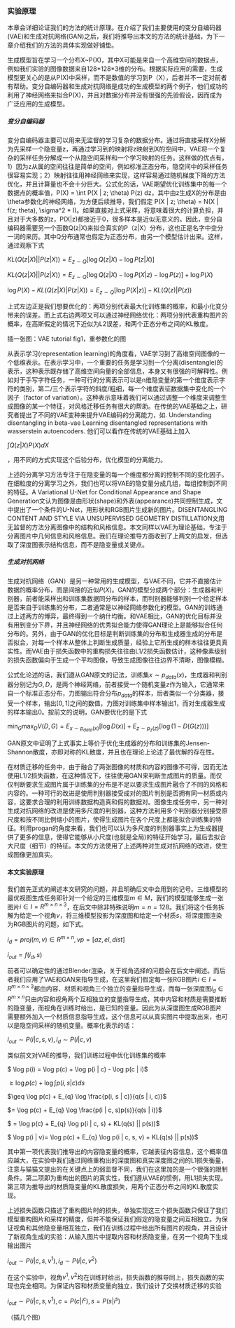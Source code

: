 ### 实验原理

本章会详细论证我们的方法的统计原理。在介绍了我们主要使用的变分自编码器(VAE)和生成对抗网络(GAN)之后，我们将推导出本文的方法的统计基础，为下一章介绍我们的方法的具体实现做好铺垫。

生成模型旨在学习一个分布X~P(X)，其中X可能是来自一个高维空间的数据点，例如我们实验的图像数据来自128\*128\*3维的分布。根据实际应用的需要，生成模型更关心的是从P(X)中采样，而不是数值的学习到P（X），后者并不一定对前者有帮助。变分自编码器和生成对抗网络是成功的生成模型的两个例子，他们成功的利用了神经网络来拟合P(X)，并且对数据分布并没有很强的先验假设，因而成为广泛应用的生成模型。

##### 变分自编码器

变分自编码器主要可以用来无监督的学习复杂的数据分布。通过将直接采样X分解为先采样一个隐变量z，再通过学习到的映射将z映射到X的空间中，VAE将一个复杂的采样任务分解成一个从隐空间采样和一个学习映射的任务。这样做的优点有，1）因为z从属的空间往往是简单的空间，例如标准正态分布，隐空间中的采样任务很容易实现；2）映射往往用神经网络来实现，这样容易通过随机梯度下降的方法优化，并且计算量也不会十分巨大。公式化的话，VAE期望优化训练集中的每一个数据点的概率值，P(X) = \int P(X | z; \theta) P(z) dz，其中由z生成X的分布是由\theta参数化的神经网络，为方便后续推导，我们假定 P(X | z; \theta) = N(X | f(z; theta), \sigma^2 \* I)。如果直接对上式采样，将意味着很大的计算负担，并且对于大多数的z，P(X|z)都接近于0，很多样本是近似无意义的。因此，变分自编码器需要另一个函数Q(z|X)来拟合真实的P（z|X）分布，这也正是名字中变分一词的来历。其中Q分布通常也假定为正态分布，由另一个模型估计出来。这样，通过观察下式

$KL(Q(z|X) ||P(z|X)) = E_{z \sim Q}[\log Q(z|X) - \log P(z | X)]$

$KL(Q(z|X) ||P(z|X)) = E_{z \sim Q}[\log Q(z|X) - \log P(X | z) - \log P(z)] + \log P(X)$

$\log P(X) - KL(Q(z|X) | P(z|X)) = E_{z \sim Q}[\log P(X|z)] - KL(Q(z) | P(z))$

上式左边正是我们想要优化的：两项分别代表最大化训练集的概率，和最小化变分带来的误差。而上式右边两项又可以通过神经网络优化：两项分别代表重构图片的概率，在高斯假定的情况下近似为L2误差，和两个正态分布之间的KL散度。



插一张图：VAE tutorial fig1，重参数化的图



从表示学习(representation learning)的角度看，VAE学习到了高维空间图像的一个低维表示。在表示学习中，一个重要的任务是学习到一个分离(disentangle)的表示，这种表示既存储了高维空间向量的全部信息，本身又有很强的可解释性。例如对于手写字符任务，一种可行的分离表示可以是n维隐变量的第一个维度表示字符的类别，第二/三个表示字符的斜度/粗细，每一个维度表征数据集中变化的一个因子（factor of variation）。这种表示意味着我们可以通过调整一个维度来调整生成图像的某一个特征，对风格迁移任务有很大的帮助。在传统的VAE基础之上，研究者提出了不同的VAE变种来提升VAE编码的分离能力，如. Understanding disentangling in beta-vae Learning disentangled representations with wasserstein autoencoders. 他们可以看作在传统的VAE基础上加入

$\int Q(z|X) P(X) dX$

，用不同的方式实现这个后验分布，优化模型的分离能力。



上述的分离学习方法专注于在隐变量的每一个维度都分离的控制不同的变化因子。在细粒度的分离学习之外，我们也可以将VAE的隐变量分成几组，每组控制到不同的特征。A Variational U-Net for Conditional Appearance and Shape Generation文认为图像是由形状(shape)和外表(appearance)共同控制生成，文中提出了一个条件的U-Net，用形状和RGB图片生成新的图片。DISENTANGLING CONTENT AND STYLE VIA UNSUPERVISED GEOMETRY DISTILLATION文用无监督的方法分离图像中的结构和风格信息。本文同样以VAE为理论基础，专注于分离图片中几何信息和风格信息。我们在理论推导方面收到了上两文的启发，但选取了深度图表示结构信息，而不是隐变量或关键点。



##### 生成对抗网络



生成对抗网络（GAN）是另一种常用的生成模型，与VAE不同，它并不直接估计数据的概率分布，而是间接的近似$P(X)$。GAN的模型分成两个部分：生成器和判别器，前者能采样出和训练集数据同分布的样本，而判别器能够判别一个给定样本是否来自于训练集的分布，二者通常是以神经网络参数化的模型。GAN的训练通过上述两方的博弈，最终得到一个纳什均衡。和VAE相比，GAN的优化目标并没有用到变分下界，并且神经网络的优秀拟合能力使得GAN理论上是能够拟合任何分布的。另外，由于GAN的优化目标是判断训练集的分布和生成器生成的分布是否拟合，对每一个样本从整体上判断生成质量，经验上它所生成的样本往往更具真实性。而VAE由于损失函数中的重构损失往往由L1/2损失函数估计，这种像素级别的损失函数偏向于生成一个平均图像，导致生成图像往往边界不清晰，图像模糊。

公式化论述的话，我们遵从GAN原文的记法，训练集$x \sim p_{data}(x)$，生成器和判别器分别记为$G, D$，是两个神经网络，前者接受一个随机变量$z$作为输入，它通常来自一个标准正态分布，力图输出符合分布$p_{data}$的样本，后者类似一个分类器，接受一个样本，输出$[0, 1]$之间的数值，力图对训练集中样本输出1，而对生成器生成的样本输出0。按前文的说明，GAN要优化的是下式

$\min_{G} \max_{D} V(D, G) = E_{x \sim p_{data}(x)}[\log D(x)] + E_{z \sim p_{z}(z)}[\log (1 - D(G(z)))]$

GAN原文中证明了上式事实上等价于优化生成器的分布和训练集的Jensen-Shannon散度，亦即对称的KL散度，并且也在理论上论述了最优解的存在性。



在材质迁移的任务中，由于融合了两张图像的材质和内容的图像不可得，因而无法使用L1/2损失函数，在这种情况下，往往使用GAN来判断生成图片的质量。而仅仅判断要求生成图片属于训练集的分布是不足以要求生成图片融合了不同的风格和内容的。一种可行的改进是使用判别器接受成对的图片判别是否拥有同一材质或内容，这要求合理的利用训练数据构造真和假的数据对。图像生成任务中，另一种对生成对抗网络的改进是使用多尺度的判别器，这种方法利用多个判别器分别接受原尺度和按不同比例缩小的图片，使得生成图片在各个尺度上都能拟合训练集的特征。利用progan的角度来看，我们也可以认为多尺度的判别器事实上为生成器提供了更多的信息，使得它能够从小尺度(也就是全局)的特征开始学习，最后去拟合大尺度（细节）的特征。本文的方法使用了上述两种对生成对抗网络的改进，使生成图像更加真实。



#### 本文实验原理

我们首先正式的阐述本文研究的问题，并且明确后文中会用到的记号。三维模型的最优视图生成任务即针对一个给定的三维模型$m \in M$，我们的模型能够生成一张图片$i \in I = R^{m \times n \times 3}$，在后文中除非特殊说明$m = n = 128$。我们将这个任务拆解为给定一个视角$v$，将三维模型投影为深度图和给定一个材质$s$，将深度图渲染为RGB图片的问题，如下式。

$i_{d} = proj(m, v) \in R^{m \times n}, vp = [az, el, dist]$

$i_{out} = f(i_{d}, s)$

前者可以确定性的通过Blender渲染，关于视角选择的问题会在后文中阐述。而后者我们应用了VAE和GAN来指导生成，在这里我们假定每一张RGB图片$i \in I = R^{m \times n \times 3}$都由内容、材质和视角三个独立的变量指导生成，而每一张深度图$i_{d} \in R^{m \times n}$只由内容和视角两个互相独立的变量指导生成，其中内容和材质是需要推断的隐变量，而视角在训练时给出，是已知的变量。因此为从深度图生成RGB图片需要额外加入一个材质信息指导生成，这个信息可以从真实图片中提取出来，也可以是隐空间采样的随机变量。概率化表示的话：

$i_{out} \sim P(i | c, s, v), i_{d} \sim P(i | c, v)$

类似前文对VAE的推导，我们训练过程中优化训练集的概率

$ \log p(i) = \log p(c) + \log p(i | c) - \log p(c | i)$

$\geq \log p(c) + \log  \int p(i, s | c) ds$

$\geq \log p(c) + E_{q} \log \frac{p(i, s | c)}{q(s | i, c)}$

$= \log p(c) + E_{q} \log \frac{p(i | c, s)p(s)}{q(s | i)}$

$ = \log p(c) + E_{q} \log p(i | c, s) + KL(q(s) || p(s))$

$ \log p(i | v)= \log p(c) + E_{q} \log p(i | c, s, v) + KL(q(s) || p(s))$

其中第一项代表我们推导出的内容隐变量的概率，它越表征内容信息，这个概率值应越大，在实验中我们通过网络重构出的深度图和真实深度图之间的L1损失衡量，注意与猫猫文提出的在关键点上的弱监督不同，我们在这里加的是一个很强的限制条件。第二项即为重构出的图片的真实性，我们遵从VAE的惯例，用L1损失实现。第三项为推导出的材质隐变量的KL散度损失，用两个正态分布之间的KL散度实现。

上述损失函数只描述了重构图片时的损失，单独实现这三个损失函数只保证了我们模型重构图片和采样的精度，但并不能保证我们假定的隐变量之间互相独立。为保证视角和其他隐变量相互独立，我们在训练过程中给出所有图片的视角，并且设计了新视角生成的实验：从输入图片中提取内容和材质隐变量，在另一个视角下生成输出图片

$i_{out} \sim P(i | c, s, v^{1}), i_{d} \sim P(i | c, v^{2})$

在这个实验中，视角$v^{1}, v^{2}​$均在训练时给出，损失函数的推导同上，损失函数的实现也完全相同。为保证内容和材质变量向独立，我们设计了交换材质迁移的实验

$i_{out} \sim P(i | c, s, v^{1}), c = P(c | i^{c}), s = P(s | i^{s})$



（插几个图）

